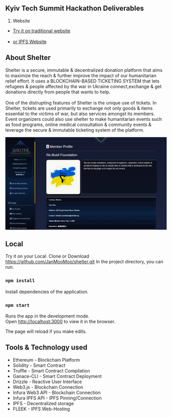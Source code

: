 
## Kyiv Tech Summit Hackathon Deliverables

1. Website <br />
* [Try it on traditional website](https://shelter.services) <br />
  <br />
* [or IPFS Website](https://shelter.on.fleek.co) <br />


## About Shelter
Shelter is a secure, immutable & decentralized donation platform that aims to maximize the reach & further improve the impact of our humanitarian relief effort. It uses a BLOCKCHAIN-BASED TICKETING SYSTEM that lets refugees & people affected by the war in Ukraine connect,exchange & get donations directly from people that wants to help.
<br />
<br />
One of the distrupting features of Shelter is the unique use of tickets. In Shelter, tickets are used primarily to exchange not only goods & items essential to the victims of war, but also services amongst its members. Event organizers could also use shelter to make humanitarian events such as food programs, online medical consultation & community events & leverage the secure & immutable ticketing system of the platform.



![ReadPhoto](readphoto.png)
<br />

## Local
Try it on your Local.
Clone or Download https://github.com/JanMooMoo/shelter.git
In the project directory, you can run:

### `npm install`
Install dependencies of the application.

### `npm start`

Runs the app in the development mode.<br />
Open [http://localhost:3000](http://localhost:3000) to view it in the browser.

The page will reload if you make edits.<br />

## Tools & Technology used
* Ethereum - Blockchain Platform          <br/>
* Solidity - Smart Contract          <br/>
* Truffle - Smart Contract Compilation       <br/>
* Ganace-CLI - Smart Contract Deployment     <br/>
* Drizzle - Reactive User Interface    <br/>
* Web3.js - Blockchain Connection      <br/>
* Infura Web3 API - Blockchain Connection    <br/>
* Infura IPFS API - IPFS Pinning/Connection    <br/>
* IPFS - Decentralized storage   <br/>
* FLEEK - IPFS Web-Hosting    <br/>

